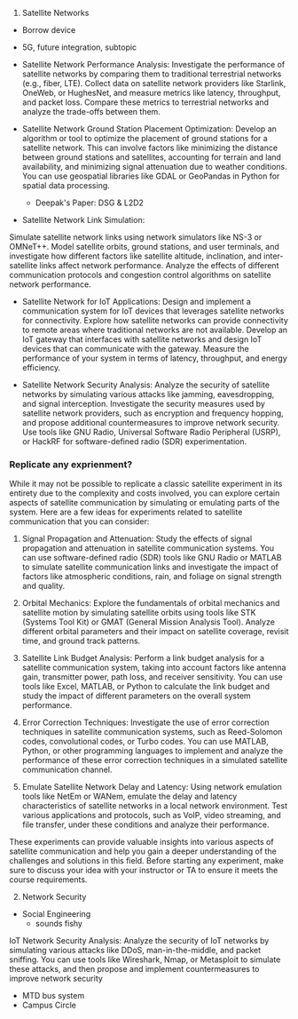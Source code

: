 1. Satellite Networks
- Borrow device
- 5G, future integration, subtopic 
- Satellite Network Performance Analysis:
Investigate the performance of satellite networks by comparing them to traditional terrestrial networks (e.g., fiber, LTE). Collect data on satellite network providers like Starlink, OneWeb, or HughesNet, and measure metrics like latency, throughput, and packet loss. Compare these metrics to terrestrial networks and analyze the trade-offs between them.

- Satellite Network Ground Station Placement Optimization:
Develop an algorithm or tool to optimize the placement of ground stations for a satellite network. This can involve factors like minimizing the distance between ground stations and satellites, accounting for terrain and land availability, and minimizing signal attenuation due to weather conditions. You can use geospatial libraries like GDAL or GeoPandas in Python for spatial data processing.  
    - Deepak's Paper: DSG & L2D2

- Satellite Network Link Simulation:

Simulate satellite network links using network simulators like NS-3 or OMNeT++. Model satellite orbits, ground stations, and user terminals, and investigate how different factors like satellite altitude, inclination, and inter-satellite links affect network performance. Analyze the effects of different communication protocols and congestion control algorithms on satellite network performance.

- Satellite Network for IoT Applications:
Design and implement a communication system for IoT devices that leverages satellite networks for connectivity. Explore how satellite networks can provide connectivity to remote areas where traditional networks are not available. Develop an IoT gateway that interfaces with satellite networks and design IoT devices that can communicate with the gateway. Measure the performance of your system in terms of latency, throughput, and energy efficiency.

- Satellite Network Security Analysis:
Analyze the security of satellite networks by simulating various attacks like jamming, eavesdropping, and signal interception. Investigate the security measures used by satellite network providers, such as encryption and frequency hopping, and propose additional countermeasures to improve network security. Use tools like GNU Radio, Universal Software Radio Peripheral (USRP), or HackRF for software-defined radio (SDR) experimentation.



### Replicate any exprienment?
While it may not be possible to replicate a classic satellite experiment in its entirety due to the complexity and costs involved, you can explore certain aspects of satellite communication by simulating or emulating parts of the system. Here are a few ideas for experiments related to satellite communication that you can consider:

1. Signal Propagation and Attenuation:
Study the effects of signal propagation and attenuation in satellite communication systems. You can use software-defined radio (SDR) tools like GNU Radio or MATLAB to simulate satellite communication links and investigate the impact of factors like atmospheric conditions, rain, and foliage on signal strength and quality.

2. Orbital Mechanics:
Explore the fundamentals of orbital mechanics and satellite motion by simulating satellite orbits using tools like STK (Systems Tool Kit) or GMAT (General Mission Analysis Tool). Analyze different orbital parameters and their impact on satellite coverage, revisit time, and ground track patterns.

3. Satellite Link Budget Analysis:
Perform a link budget analysis for a satellite communication system, taking into account factors like antenna gain, transmitter power, path loss, and receiver sensitivity. You can use tools like Excel, MATLAB, or Python to calculate the link budget and study the impact of different parameters on the overall system performance.

4. Error Correction Techniques:
Investigate the use of error correction techniques in satellite communication systems, such as Reed-Solomon codes, convolutional codes, or Turbo codes. You can use MATLAB, Python, or other programming languages to implement and analyze the performance of these error correction techniques in a simulated satellite communication channel.

5. Emulate Satellite Network Delay and Latency:
Using network emulation tools like NetEm or WANem, emulate the delay and latency characteristics of satellite networks in a local network environment. Test various applications and protocols, such as VoIP, video streaming, and file transfer, under these conditions and analyze their performance.

These experiments can provide valuable insights into various aspects of satellite communication and help you gain a deeper understanding of the challenges and solutions in this field. Before starting any experiment, make sure to discuss your idea with your instructor or TA to ensure it meets the course requirements.




2. Network Security
- Social Engineering 
    - sounds fishy

IoT Network Security Analysis:
Analyze the security of IoT networks by simulating various attacks like DDoS, man-in-the-middle, and packet sniffing. You can use tools like Wireshark, Nmap, or Metasploit to simulate these attacks, and then propose and implement countermeasures to improve network security
- MTD bus system
- Campus Circle 
